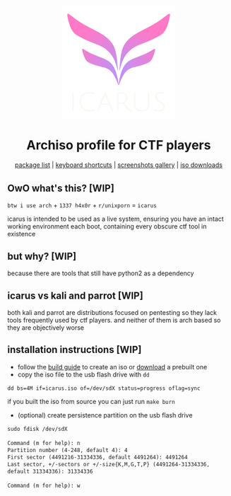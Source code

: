 <div align="center" style="margin-bottom:32px">
<a href="./icarus.html"><img width="256" src="icarus-logo.png"></a>
<h1>Archiso profile for CTF players</h1>
<!-- <h1>linux distro for CTF players</h1> -->
<a href="./packages.html">package list</a>
|
<a href="./shortcuts.html">keyboard shortcuts</a>
|
<a href="./screenshots.html">screenshots gallery</a>
|
<a href="./downloads.html">iso downloads</a>
</div>


## OwO what's this? [WIP]

`btw i use arch` + `1337 h4x0r` + `r/unixporn` = `icarus`

icarus is intended to be used as a live system, ensuring you have an intact working environment each boot, containing every obscure ctf tool in existence

## but why? [WIP]

because there are tools that still have python2 as a dependency

## icarus vs kali and parrot [WIP]

both kali and parrot are distributions focused on pentesting so they lack tools frequently used by ctf players. and neither of them is arch based so they are objectively worse


## installation instructions [WIP]  

- follow the [build guide](https://github.com/roliboy/icarus#build-instructions) to create an iso or [download](downloads.html) a prebuilt one
- copy the iso file to the usb flash drive with `dd`
```plaintext
dd bs=4M if=icarus.iso of=/dev/sdX status=progress oflag=sync
```
if you built the iso from source you can just run `make burn`
- (optional) create persistence partition on the usb flash drive
```plaintext
sudo fdisk /dev/sdX

Command (m for help): n
Partition number (4-248, default 4): 4
First sector (4491216-31334336, default 4491264): 4491264
Last sector, +/-sectors or +/-size{K,M,G,T,P} (4491264-31334336, default 31334336): 31334336

Command (m for help): w
```